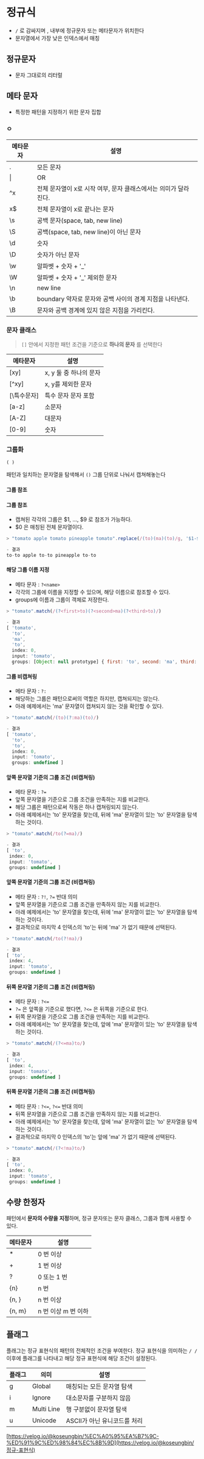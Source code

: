 # 정규식

* `/` 로 감싸지며 , 내부에 정규문자 또는 메타문자가 위치한다
*  문자열에서 가장 낮은 인덱스에서 매칭

## 정규문자

* 문자 그대로의 리터럴 

  

## 메타 문자

* 특정한 패턴을 지정하기 위한 문자 집합 



### ㅇ

| 메타문자 | 설명                                                         |
| -------- | ------------------------------------------------------------ |
| .        | 모든 문자                                                    |
| \|       | OR                                                           |
| ^x       | 전체 문자열이 x로 시작 여부, 문자 클래스에서는 의미가 달라진다. |
| x$       | 전체 문자열이 x로 끝나는 문자                                |
| \s       | 공백 문자(space, tab, new line)                              |
| \S       | 공백(space, tab, new line)이 아닌 문자                       |
| \d       | 숫자                                                         |
| \D       | 숫자가 아닌 문자                                             |
| \w       | 알파벳 + 숫자 + '_'                                          |
| \W       | 알파벳 + 숫자 + '_' 제외한 문자                              |
| \n       | new line                                                     |
| \b       | boundary 약자로 문자와 공백 사이의 경계 지점을 나타낸다.     |
| \B       | 문자와 공백 경계에 있지 않은 지점을 가리킨다.                |



### 문자 클래스 

> `[]` 안에서 지정한 패턴 조건을 기준으로  **하나의 문자** 를 선택한다 

| 메타문자    | 설명                   |
| ----------- | ---------------------- |
| [xy]        | x, y 둘 중 하나의 문자 |
| [^xy]       | x, y를 제외한 문자     |
| [\특수문자] | 특수 문자 문자 포함    |
| [a-z]       | 소문자                 |
| [A-Z]       | 대문자                 |
| [0-9]       | 숫자                   |

#### 

### 그룹화 

`( ) ` 

패턴과 일치하는 문자열을 탐색해서 `()` 그룹 단위로 나눠서 캡쳐해놓는다 

#### 그룹 참조

#### 그룹 참조

- 캡쳐된 각각의 그룹은 $1, ..., $9 로 참조가 가능하다.
- $0 은 매칭된 전체 문자열이다.

```javascript
> "tomato apple tomato pineapple tomato".replace(/(to)(ma)(to)/g, '$1-$3')

- 결과
to-to apple to-to pineapple to-to
```

#### 해당 그룹 이름 지정

- 메타 문자 : `?<name>`
- 각각의 그룹에 이름을 지정할 수 있으며, 해당 이름으로 참조할 수 있다.
- groups에 이름과 그룹이 객체로 저장한다.

```javascript
> "tomato".match(/(?<first>to)(?<second>ma)(?<third>to)/)

- 결과
[ 'tomato',
  'to',
  'ma',
  'to',
  index: 0,
  input: 'tomato',
  groups: [Object: null prototype] { first: 'to', second: 'ma', third: 'to' } ]
```

#### 그룹 비캡쳐링

- 메타 문자 : `?:`
- 해당하는 그룹은 패턴으로써의 역할은 하지만, 캡쳐되지는 않는다.
- 아래 예제에서는 'ma' 문자열이 캡쳐되지 않는 것을 확인할 수 있다.

```javascript
> "tomato".match(/(to)(?:ma)(to)/)

- 결과
[ 'tomato',
  'to',
  'to',
  index: 0,
  input: 'tomato',
  groups: undefined ]
```

#### 앞쪽 문자열 기준의 그룹 조건 (비캡쳐링)

- 메타 문자 : `?=`
- 앞쪽 문자열을 기준으로 그룹 조건을 만족하는 지를 비교한다.
- 해당 그룹은 패턴으로써 작동은 하나 캡쳐링되지 않는다.
- 아래 예제에서는 'to' 문자열을 찾는데, 뒤에 'ma' 문자열이 있는 'to' 문자열을 탐색하는 것이다.

```javascript
> "tomato".match(/to(?=ma)/)

- 결과
[ 'to', 
 index: 0, 
 input: 'tomato', 
 groups: undefined ]
```

#### 앞쪽 문자열 기준의 그룹 조건 (비캡쳐링)

- 메타 문자 : `?!`, `?=` 반대 의미
- 앞쪽 문자열을 기준으로 그룹 조건을 만족하지 않는 지를 비교한다.
- 아래 예제에서는 'to' 문자열을 찾는데, 뒤에 'ma' 문자열이 없는 'to' 문자열을 탐색하는 것이다.
- 결과적으로 마지막 4 인덱스의 'to'는 뒤에 'ma' 가 없기 때문에 선택된다.

```javascript
> "tomato".match(/to(?!ma)/)

- 결과
[ 'to', 
 index: 4, 
 input: 'tomato', 
 groups: undefined ]
```

#### 뒤쪽 문자열 기준의 그룹 조건 (비캡쳐링)

- 메타 문자 : `?<=`
- `?=` 은 앞쪽을 기준으로 했다면, `?<=` 은 뒤쪽을 기준으로 한다.
- 뒤쪽 문자열을 기준으로 그룹 조건을 만족하는 지를 비교한다.
- 아래 예제에서는 'to' 문자열을 찾는데, 앞에 'ma' 문자열이 있는 'to' 문자열을 탐색하는 것이다.

```javascript
> "tomato".match(/(?<=ma)to/)

- 결과
[ 'to', 
 index: 4, 
 input: 'tomato', 
 groups: undefined ]
```

#### 뒤쪽 문자열 기준의 그룹 조건 (비캡쳐링)

- 메타 문자 : `?<=`, `?<=` 반대 의미
- 뒤쪽 문자열을 기준으로 그룹 조건을 만족하지 않는 지를 비교한다.
- 아래 예제에서는 'to' 문자열을 찾는데, 앞에 'ma' 문자열이 없는 'to' 문자열을 탐색하는 것이다.
- 결과적으로 마지막 0 인덱스의 'to'는 앞에 'ma' 가 없기 때문에 선택된다.

```javascript
> "tomato".match(/(?<!ma)to/)

- 결과
[ 'to', 
 index: 0, 
 input: 'tomato', 
 groups: undefined ]
```

## 수량 한정자

패턴에서 **문자의 수량을 지정**하며, 정규 문자또는 문자 클래스, 그룹과 함께 사용할 수 있다.

| 메타문자 | 설명                |
| -------- | ------------------- |
| *        | 0 번 이상           |
| +        | 1 번 이상           |
| ?        | 0 또는 1 번         |
| {n}      | n 번                |
| {n, }    | n 번 이상           |
| {n, m}   | n 번 이상 m 번 이하 |

## 플래그

플래그는 정규 표현식의 패턴의 전체적인 조건을 부여한다. 정규 표현식을 의미하는 `/ /` 이후에 플래그를 나타내고 해당 정규 표현식에 해당 조건이 설정된다.

| 플래그 | 의미       | 설명                         |
| ------ | ---------- | ---------------------------- |
| g      | Global     | 매칭되는 모든 문자열 탐색    |
| i      | Ignore     | 대소문자를 구분하지 않음     |
| m      | Multi Line | 행 구분없이 문자열 탐색      |
| u      | Unicode    | ASCII가 아닌 유니코드를 처리 |

[https://velog.io/@koseungbin/%EC%A0%95%EA%B7%9C-%ED%91%9C%ED%98%84%EC%8B%9D](https://velog.io/@koseungbin/정규-표현식)